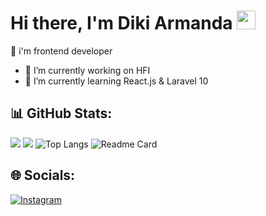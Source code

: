 # Hi there, I'm Diki Armanda <img src="https://media.giphy.com/media/hvRJCLFzcasrR4ia7z/giphy.gif" width="30px">

💬 i'm frontend developer
- 🔭 I’m currently working on HFI
- 🌱 I’m currently learning React.js & Laravel 10
## 📊 GitHub Stats:
![](https://github-readme-stats.vercel.app/api?username=DikiArmanda&theme=tokyonight&include_all_commits=true&count_private=true&show_icons=true)
![](https://github-readme-streak-stats.herokuapp.com/?user=DikiArmanda&theme=tokyonight&hide_border=false&count_private=true)
![Top Langs](https://github-readme-stats.vercel.app/api/top-langs/?username=DikiArmanda&theme=tokyonight&layout=compact&count_private=true)
![Readme Card](https://github-readme-stats.vercel.app/api/pin/?username=DikiArmanda&theme=tokyonight&repo=AppStore)

## 🌐 Socials:
[![Instagram](https://img.shields.io/badge/Instagram-%23E4405F.svg?logo=Instagram&logoColor=white)](https://instagram.com/diki_armandav) 
<!-- 
[![LinkedIn](https://img.shields.io/badge/LinkedIn-%230077B5.svg?logo=linkedin&logoColor=white)](https://linkedin.com/in/)
-->
